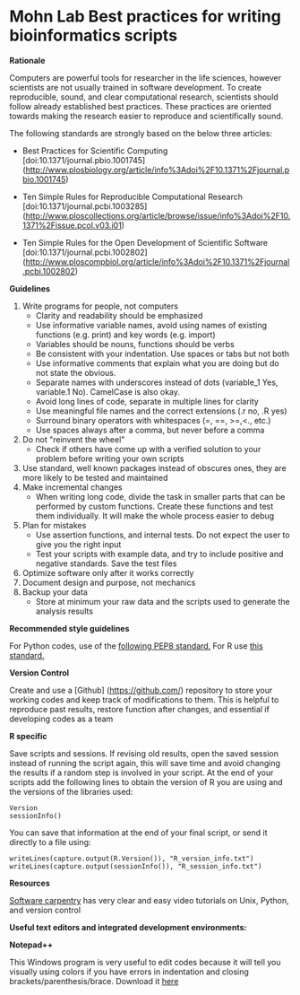 Mohn Lab Best practices for writing bioinformatics scripts
===========================================

**Rationale**

Computers are powerful tools for researcher in the life sciences, however scientists are not usually trained in software development. To create reproducible, sound, and clear computational research, scientists should follow already established best practices. These practices are oriented towards making the research easier to reproduce and scientifically sound.

The following standards are strongly based on the below three articles:

* Best Practices for Scientific Computing [doi:10.1371/journal.pbio.1001745]  (http://www.plosbiology.org/article/info%3Adoi%2F10.1371%2Fjournal.pbio.1001745)

* Ten Simple Rules for Reproducible Computational Research [doi:10.1371/journal.pcbi.1003285] (http://www.ploscollections.org/article/browse/issue/info%3Adoi%2F10.1371%2Fissue.pcol.v03.i01)</p>

* Ten Simple Rules for the Open Development of Scientific Software [doi:10.1371/journal.pcbi.1002802] (http://www.ploscompbiol.org/article/info%3Adoi%2F10.1371%2Fjournal.pcbi.1002802)

**Guidelines**

1. Write programs for people, not computers
    - Clarity and readability should be emphasized
    - Use informative variable names, avoid using names of existing functions (e.g. print) and key words (e.g. import)
    - Variables should be nouns, functions should be verbs
    - Be consistent with your indentation. Use spaces or tabs but not both
    - Use informative comments that explain what you are doing but do not state the obvious.
    - Separate names with underscores instead of dots (variable_1 Yes, variable.1 No). CamelCase is also okay.
    - Avoid long lines of code, separate in multiple lines for clarity
    - Use meaningful file names and the correct extensions (.r no, .R yes)
    - Surround binary operators with whitespaces (=, ==, >=,<., etc.)
    - Use spaces always after a comma, but never before a comma
2.	Do not "reinvent the wheel"
    - Check if others have come up with a verified solution to your problem before writing your own scripts
3.	Use standard, well known packages instead of obscures ones, they are more likely to be tested and maintained
4.	Make incremental changes
    - When writing long code, divide the task in smaller parts that can be performed by custom functions. Create these functions and test them individually. It will make the whole process easier to debug
5.	Plan for mistakes
    - Use assertion functions, and internal tests. Do not expect the user to give you the right input
    - Test your scripts with example data, and try to include positive and negative standards. Save the test files
6.	Optimize software only after it works correctly
7.	Document design and purpose, not mechanics
8.	Backup your data
    - Store at minimum your raw data and the scripts used to generate the analysis results

**Recommended style guidelines**

For Python codes, use of the [following PEP8 standard.](http://legacy.python.org/dev/peps/pep-0008/)
For R use [this standard.](http://stat405.had.co.nz/r-style.html)</p>

**Version Control**

Create and use a [Github] (https://github.com/) repository to store your working codes and keep track  of modifications to them. This is helpful to reproduce past results, restore function after changes, and essential if developing  codes as a team

**R specific**

Save scripts and sessions. If revising old results, open the saved session instead of running the script again, this will save time and avoid changing the results if a random step is involved in your script.
At the end of your scripts add the following lines to obtain the version of R you are using and the versions of the libraries used:

    Version
    sessionInfo()
    
You can save that information at the end of your final script, or send it directly to a file using:

    writeLines(capture.output(R.Version()), "R_version_info.txt")
    writeLines(capture.output(sessionInfo()), "R_session_info.txt")

**Resources**

[Software carpentry](http://software-carpentry.org/index.html) has very clear and easy video tutorials on Unix, Python, and version control

**Useful text editors and integrated development environments:**

**Notepad++**

This Windows program is very useful to edit codes because it will tell you visually using colors if you have errors in indentation and closing brackets/parenthesis/brace. Download it [here](http://www.notepad-plus-plus.org/)
